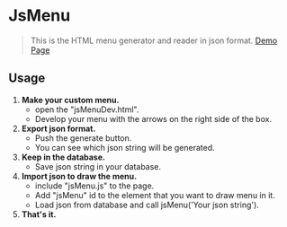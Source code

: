 # JsMenu
> This is the HTML menu generator and reader in json format. [Demo Page](http://www.hadimozaffari/jsMenu)

## Usage
1. **Make your custom menu.**
   - open the "jsMenuDev.html".
   - Develop your menu with the arrows on the right side of the box.
2. **Export json format.**
   - Push the generate button.
   - You can see which json string will be generated.
3. **Keep in the database.**
   - Save json string in your database.
4. **Import json to draw the menu.**
   - include "jsMenu.js" to the <HEAD> page.
   - Add "jsMenu" id to the element that you want to draw menu in it.
   - Load json from database and call jsMenu('Your json string').
5. **That's it.**


